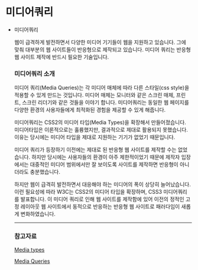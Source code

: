 # 미디어쿼리

- 미디어쿼리

    웹이 급격하게 발전하면서 다양한 미디어 기기들이 웹을 지원하고 있습니다.
    그에 맞춰 대부분의 웹 사이트들이 반응형으로 제작되고 있습니다.
    미디어 쿼리는 반응형 웹 사이트 제작에 반드시 필요한 기술입니다.

    ### 미디어쿼리 소개

    미디어 쿼리(Media Queries)는 각 미디어 매체에 따라 다른 스타일(css style)을 적용할 수 있게 만드는 것입니다.
    미디어 매체는 모니터와 같은 스크린 매체, 프린트, 스크린 리더기와 같은 것들을 이야기 합니다.
    미디어쿼리는 동일한 웹 페이지를 다양한 환경의 사용자들에게 최적화된 경험을 제공할 수 있게 해줍니다.

    미디어쿼리는 CSS2의 미디어 타입(Media Types)을 확장해서 만들어졌습니다.
    미디어타입은 이론적으로는 훌륭했지만, 결과적으로 제대로 활용되지 못했습니다.
    이유는 당시에는 미디어 타입을 제대로 지원하는 기기가 없었기 때문입니다.

    미디어 쿼리가 등장하기 이전에는 제대로 된 반응형 웹 사이트를 제작할 수는 없었습니다.
    하지만 당시에는 사용자들의 환경이 아주 제한적이었기 때문에 제작자 입장에서는 대중적인 미디어 범위에서만 잘 보이도록 사이트를 제작하면 반응형이 아니더라도 충분했습니다.

    하지만 웹이 급격히 발전하면서 대응해야 하는 미디어의 폭이 상당히 늘어났습니다.
    이런 필요성에 따라 W3C는 CSS2의 미디어 타입을 확장하며, CSS3 미디어쿼리를 발표합니다.
    이 미디어 쿼리로 인해 웹 사이트를 제작함에 있어 이전의 정적인 고정 레이아웃 웹 사이트에서 동적으로 반응하는 반응형 웹 사이트로 패러다임이 새롭게 변화하였습니다.

    ---

    ### 참고자료

    [Media types](https://www.w3.org/TR/1998/WD-css2-19980128/media.html)

    [Media Queries](https://www.w3.org/TR/css3-mediaqueries/)